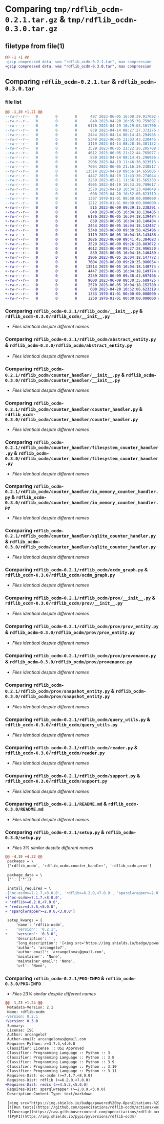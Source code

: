 # Comparing `tmp/rdflib_ocdm-0.2.1.tar.gz` & `tmp/rdflib_ocdm-0.3.0.tar.gz`

## filetype from file(1)

```diff
@@ -1 +1 @@
-gzip compressed data, was "rdflib_ocdm-0.2.1.tar", max compression
+gzip compressed data, was "rdflib_ocdm-0.3.0.tar", max compression
```

## Comparing `rdflib_ocdm-0.2.1.tar` & `rdflib_ocdm-0.3.0.tar`

### file list

```diff
@@ -1,20 +1,21 @@
--rw-r--r--   0        0        0      497 2023-06-05 16:08:39.917692 rdflib_ocdm-0.2.1/pyproject.toml
--rw-r--r--   0        0        0      840 2023-04-20 10:05:30.759897 rdflib_ocdm-0.2.1/rdflib_ocdm/__init__.py
--rw-r--r--   0        0        0     6176 2023-04-19 10:29:03.161700 rdflib_ocdm-0.2.1/rdflib_ocdm/abstract_entity.py
--rw-r--r--   0        0        0      839 2023-04-14 08:27:27.373276 rdflib_ocdm-0.2.1/rdflib_ocdm/counter_handler/__init__.py
--rw-r--r--   0        0        0     2444 2023-04-14 08:14:45.294985 rdflib_ocdm-0.2.1/rdflib_ocdm/counter_handler/counter_handler.py
--rw-r--r--   0        0        0     5348 2023-06-05 21:03:43.220445 rdflib_ocdm-0.2.1/rdflib_ocdm/counter_handler/filesystem_counter_handler.py
--rw-r--r--   0        0        0     3119 2023-04-14 08:28:16.301132 rdflib_ocdm-0.2.1/rdflib_ocdm/counter_handler/in_memory_counter_handler.py
--rw-r--r--   0        0        0     3529 2023-06-05 21:22:26.205708 rdflib_ocdm-0.2.1/rdflib_ocdm/counter_handler/sqlite_counter_handler.py
--rw-r--r--   0        0        0     4612 2023-06-05 21:12:44.765077 rdflib_ocdm-0.2.1/rdflib_ocdm/ocdm_graph.py
--rw-r--r--   0        0        0      839 2023-04-14 08:14:45.296986 rdflib_ocdm-0.2.1/rdflib_ocdm/prov/__init__.py
--rw-r--r--   0        0        0     2906 2023-04-19 11:46:36.923513 rdflib_ocdm-0.2.1/rdflib_ocdm/prov/prov_entity.py
--rw-r--r--   0        0        0     7604 2023-06-05 21:16:39.230517 rdflib_ocdm-0.2.1/rdflib_ocdm/prov/provenance.py
--rw-r--r--   0        0        0    13514 2023-04-19 09:56:14.655005 rdflib_ocdm-0.2.1/rdflib_ocdm/prov/snapshot_entity.py
--rw-r--r--   0        0        0     4447 2023-04-19 11:43:30.274044 rdflib_ocdm-0.2.1/rdflib_ocdm/query_utils.py
--rw-r--r--   0        0        0     2259 2023-05-11 11:36:15.565333 rdflib_ocdm-0.2.1/rdflib_ocdm/reader.py
--rw-r--r--   0        0        0     4905 2023-04-19 10:53:30.709617 rdflib_ocdm-0.2.1/rdflib_ocdm/storer.py
--rw-r--r--   0        0        0     2570 2023-04-19 10:34:23.494049 rdflib_ocdm-0.2.1/rdflib_ocdm/support.py
--rw-r--r--   0        0        0      600 2023-04-20 10:52:06.623319 rdflib_ocdm-0.2.1/README.md
--rw-r--r--   0        0        0     1307 1970-01-01 00:00:00.000000 rdflib_ocdm-0.2.1/setup.py
--rw-r--r--   0        0        0     1212 1970-01-01 00:00:00.000000 rdflib_ocdm-0.2.1/PKG-INFO
+-rw-r--r--   0        0        0      515 2023-06-09 09:39:15.238291 rdflib_ocdm-0.3.0/pyproject.toml
+-rw-r--r--   0        0        0      840 2023-06-05 16:04:18.138485 rdflib_ocdm-0.3.0/rdflib_ocdm/__init__.py
+-rw-r--r--   0        0        0     6176 2023-06-05 16:04:18.139484 rdflib_ocdm-0.3.0/rdflib_ocdm/abstract_entity.py
+-rw-r--r--   0        0        0      839 2023-06-05 16:04:18.140484 rdflib_ocdm-0.3.0/rdflib_ocdm/counter_handler/__init__.py
+-rw-r--r--   0        0        0     2444 2023-06-05 16:04:18.142487 rdflib_ocdm-0.3.0/rdflib_ocdm/counter_handler/counter_handler.py
+-rw-r--r--   0        0        0     5348 2023-06-09 09:38:58.425496 rdflib_ocdm-0.3.0/rdflib_ocdm/counter_handler/filesystem_counter_handler.py
+-rw-r--r--   0        0        0     3119 2023-06-05 16:04:18.143488 rdflib_ocdm-0.3.0/rdflib_ocdm/counter_handler/in_memory_counter_handler.py
+-rw-r--r--   0        0        0     2026 2023-06-09 09:41:45.384683 rdflib_ocdm-0.3.0/rdflib_ocdm/counter_handler/redis_counter_handler.py
+-rw-r--r--   0        0        0     3529 2023-06-09 09:26:28.883672 rdflib_ocdm-0.3.0/rdflib_ocdm/counter_handler/sqlite_counter_handler.py
+-rw-r--r--   0        0        0     4612 2023-06-09 09:27:28.906520 rdflib_ocdm-0.3.0/rdflib_ocdm/ocdm_graph.py
+-rw-r--r--   0        0        0      839 2023-06-05 16:04:18.146489 rdflib_ocdm-0.3.0/rdflib_ocdm/prov/__init__.py
+-rw-r--r--   0        0        0     2906 2023-06-05 16:04:18.147772 rdflib_ocdm-0.3.0/rdflib_ocdm/prov/prov_entity.py
+-rw-r--r--   0        0        0     7604 2023-06-09 09:28:35.986054 rdflib_ocdm-0.3.0/rdflib_ocdm/prov/provenance.py
+-rw-r--r--   0        0        0    13514 2023-06-05 16:04:18.148774 rdflib_ocdm-0.3.0/rdflib_ocdm/prov/snapshot_entity.py
+-rw-r--r--   0        0        0     4447 2023-06-05 16:04:18.149774 rdflib_ocdm-0.3.0/rdflib_ocdm/query_utils.py
+-rw-r--r--   0        0        0     2259 2023-06-09 09:38:43.697466 rdflib_ocdm-0.3.0/rdflib_ocdm/reader.py
+-rw-r--r--   0        0        0     9000 2023-06-09 08:30:35.689725 rdflib_ocdm-0.3.0/rdflib_ocdm/storer.py
+-rw-r--r--   0        0        0     2570 2023-06-05 16:04:18.152780 rdflib_ocdm-0.3.0/rdflib_ocdm/support.py
+-rw-r--r--   0        0        0      600 2023-04-20 10:52:06.623319 rdflib_ocdm-0.3.0/README.md
+-rw-r--r--   0        0        0     1333 1970-01-01 00:00:00.000000 rdflib_ocdm-0.3.0/setup.py
+-rw-r--r--   0        0        0     1250 1970-01-01 00:00:00.000000 rdflib_ocdm-0.3.0/PKG-INFO
```

### Comparing `rdflib_ocdm-0.2.1/rdflib_ocdm/__init__.py` & `rdflib_ocdm-0.3.0/rdflib_ocdm/__init__.py`

 * *Files identical despite different names*

### Comparing `rdflib_ocdm-0.2.1/rdflib_ocdm/abstract_entity.py` & `rdflib_ocdm-0.3.0/rdflib_ocdm/abstract_entity.py`

 * *Files identical despite different names*

### Comparing `rdflib_ocdm-0.2.1/rdflib_ocdm/counter_handler/__init__.py` & `rdflib_ocdm-0.3.0/rdflib_ocdm/counter_handler/__init__.py`

 * *Files identical despite different names*

### Comparing `rdflib_ocdm-0.2.1/rdflib_ocdm/counter_handler/counter_handler.py` & `rdflib_ocdm-0.3.0/rdflib_ocdm/counter_handler/counter_handler.py`

 * *Files identical despite different names*

### Comparing `rdflib_ocdm-0.2.1/rdflib_ocdm/counter_handler/filesystem_counter_handler.py` & `rdflib_ocdm-0.3.0/rdflib_ocdm/counter_handler/filesystem_counter_handler.py`

 * *Files identical despite different names*

### Comparing `rdflib_ocdm-0.2.1/rdflib_ocdm/counter_handler/in_memory_counter_handler.py` & `rdflib_ocdm-0.3.0/rdflib_ocdm/counter_handler/in_memory_counter_handler.py`

 * *Files identical despite different names*

### Comparing `rdflib_ocdm-0.2.1/rdflib_ocdm/counter_handler/sqlite_counter_handler.py` & `rdflib_ocdm-0.3.0/rdflib_ocdm/counter_handler/sqlite_counter_handler.py`

 * *Files identical despite different names*

### Comparing `rdflib_ocdm-0.2.1/rdflib_ocdm/ocdm_graph.py` & `rdflib_ocdm-0.3.0/rdflib_ocdm/ocdm_graph.py`

 * *Files identical despite different names*

### Comparing `rdflib_ocdm-0.2.1/rdflib_ocdm/prov/__init__.py` & `rdflib_ocdm-0.3.0/rdflib_ocdm/prov/__init__.py`

 * *Files identical despite different names*

### Comparing `rdflib_ocdm-0.2.1/rdflib_ocdm/prov/prov_entity.py` & `rdflib_ocdm-0.3.0/rdflib_ocdm/prov/prov_entity.py`

 * *Files identical despite different names*

### Comparing `rdflib_ocdm-0.2.1/rdflib_ocdm/prov/provenance.py` & `rdflib_ocdm-0.3.0/rdflib_ocdm/prov/provenance.py`

 * *Files identical despite different names*

### Comparing `rdflib_ocdm-0.2.1/rdflib_ocdm/prov/snapshot_entity.py` & `rdflib_ocdm-0.3.0/rdflib_ocdm/prov/snapshot_entity.py`

 * *Files identical despite different names*

### Comparing `rdflib_ocdm-0.2.1/rdflib_ocdm/query_utils.py` & `rdflib_ocdm-0.3.0/rdflib_ocdm/query_utils.py`

 * *Files identical despite different names*

### Comparing `rdflib_ocdm-0.2.1/rdflib_ocdm/reader.py` & `rdflib_ocdm-0.3.0/rdflib_ocdm/reader.py`

 * *Files identical despite different names*

### Comparing `rdflib_ocdm-0.2.1/rdflib_ocdm/support.py` & `rdflib_ocdm-0.3.0/rdflib_ocdm/support.py`

 * *Files identical despite different names*

### Comparing `rdflib_ocdm-0.2.1/README.md` & `rdflib_ocdm-0.3.0/README.md`

 * *Files identical despite different names*

### Comparing `rdflib_ocdm-0.2.1/setup.py` & `rdflib_ocdm-0.3.0/setup.py`

 * *Files 3% similar despite different names*

```diff
@@ -4,19 +4,22 @@
 packages = \
 ['rdflib_ocdm', 'rdflib_ocdm.counter_handler', 'rdflib_ocdm.prov']
 
 package_data = \
 {'': ['*']}
 
 install_requires = \
-['oc-ocdm>=7.1.7,<8.0.0', 'rdflib>=6.2.0,<7.0.0', 'sparqlwrapper>=2.0.0,<3.0.0']
+['oc-ocdm>=7.1.7,<8.0.0',
+ 'rdflib>=6.2.0,<7.0.0',
+ 'redis>=4.5.5,<5.0.0',
+ 'sparqlwrapper>=2.0.0,<3.0.0']
 
 setup_kwargs = {
     'name': 'rdflib-ocdm',
-    'version': '0.2.1',
+    'version': '0.3.0',
     'description': '',
     'long_description': '[<img src="https://img.shields.io/badge/powered%20by-OpenCitations-%239931FC?labelColor=2D22DE" />](http://opencitations.net)\n[![Run tests](https://github.com/opencitations/rdflib-ocdm/actions/workflows/run_tests.yml/badge.svg)](https://github.com/opencitations/rdflib-ocdm/actions/workflows/run_tests.yml)\n![Coverage](https://raw.githubusercontent.com/opencitations/rdflib-ocdm/main/test/coverage/coverage.svg)\n![PyPI](https://img.shields.io/pypi/pyversions/rdflib-ocdm)\n![GitHub code size in bytes](https://img.shields.io/github/languages/code-size/opencitations/rdflib-ocdm)\n\n# rdflib-ocdm\n',
     'author': 'arcangelo7',
     'author_email': 'arcangelomas@gmail.com',
     'maintainer': 'None',
     'maintainer_email': 'None',
     'url': 'None',
```

### Comparing `rdflib_ocdm-0.2.1/PKG-INFO` & `rdflib_ocdm-0.3.0/PKG-INFO`

 * *Files 23% similar despite different names*

```diff
@@ -1,23 +1,24 @@
 Metadata-Version: 2.1
 Name: rdflib-ocdm
-Version: 0.2.1
+Version: 0.3.0
 Summary: 
 License: ISC
 Author: arcangelo7
 Author-email: arcangelomas@gmail.com
 Requires-Python: >=3.7.4,<4.0.0
 Classifier: License :: OSI Approved
 Classifier: Programming Language :: Python :: 3
 Classifier: Programming Language :: Python :: 3.8
 Classifier: Programming Language :: Python :: 3.9
 Classifier: Programming Language :: Python :: 3.10
 Classifier: Programming Language :: Python :: 3.11
 Requires-Dist: oc-ocdm (>=7.1.7,<8.0.0)
 Requires-Dist: rdflib (>=6.2.0,<7.0.0)
+Requires-Dist: redis (>=4.5.5,<5.0.0)
 Requires-Dist: sparqlwrapper (>=2.0.0,<3.0.0)
 Description-Content-Type: text/markdown
 
 [<img src="https://img.shields.io/badge/powered%20by-OpenCitations-%239931FC?labelColor=2D22DE" />](http://opencitations.net)
 [![Run tests](https://github.com/opencitations/rdflib-ocdm/actions/workflows/run_tests.yml/badge.svg)](https://github.com/opencitations/rdflib-ocdm/actions/workflows/run_tests.yml)
 ![Coverage](https://raw.githubusercontent.com/opencitations/rdflib-ocdm/main/test/coverage/coverage.svg)
 ![PyPI](https://img.shields.io/pypi/pyversions/rdflib-ocdm)
```

